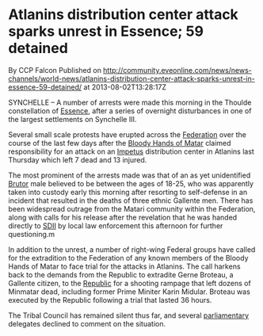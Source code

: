 # Atlanins distribution center attack sparks unrest in Essence; 59 detained
By CCP Falcon
Published on http://community.eveonline.com/news/news-channels/world-news/atlanins-distribution-center-attack-sparks-unrest-in-essence-59-detained/ at 2013-08-02T13:28:17Z

SYNCHELLE – A number of arrests were made this morning in the Thoulde constellation of [Essence](http://wiki.eveonline.com/en/wiki/Essence), after a series of overnight disturbances in one of the largest settlements on Synchelle III.

Several small scale protests have erupted across the [Federation](http://wiki.eveonline.com/en/wiki/Gallente) over the course of the last few days after the [Bloody Hands of Matar](http://wiki.eveonline.com/en/wiki/The_Bloody_Hands_of_Matar) claimed responsibility for an attack on an [Impetus](http://wiki.eveonline.com/en/wiki/Impetus) distribution center in Atlanins last Thursday which left 7 dead and 13 injured.

The most prominent of the arrests made was that of an as yet unidentified [Brutor](http://wiki.eveonline.com/en/wiki/Brutor) male believed to be between the ages of 18-25, who was apparently taken into custody early this morning after resorting to self-defense in an incident that resulted in the deaths of three ethnic Gallente men.&nbsp;There has been widespread outrage from the Matari community within the Federation, along with calls for his release after the revelation that he was handed directly to [SDII](http://wiki.eveonline.com/en/wiki/Black_Eagles) by local law enforcement this afternoon for further questioning.m

In addition to the unrest, a number of right-wing Federal groups have called for the extradition to the Federation of any known members of the Bloody Hands of Matar to face trial for the attacks in Atlanins. The call harkens back to the demands from the Republic to extradite Gerne Broteau, a Gallente citizen, to the [Republic](http://wiki.eveonline.com/en/wiki/Minmatar) for a shooting rampage that left dozens of Minmatar dead, including former Prime Miniter Karin Midular. Broteau was executed by the Republic following a trial that lasted 36 hours.

The Tribal Council has remained silent thus far, and several&nbsp;[parliamentary](http://wiki.eveonline.com/en/wiki/Republic_Parliament) delegates declined to comment on the situation.

